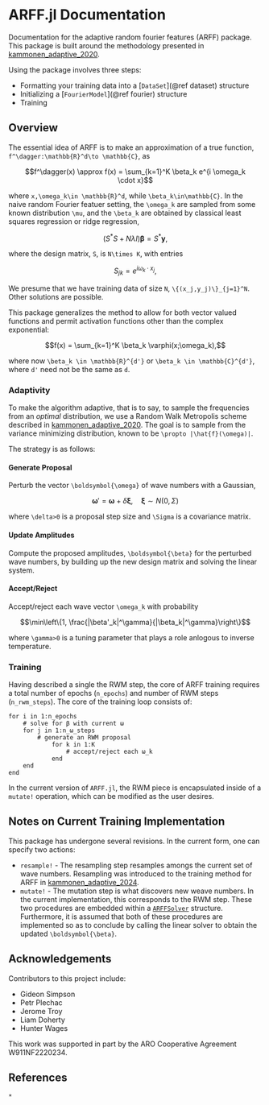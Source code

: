 # ARFF.jl Documentation

Documentation for the adaptive random fourier features (ARFF) package.  This package is built around the methodology presented in [kammonen_adaptive_2020](@cite).

Using the package involves three steps:
* Formatting your training data into a [`DataSet`](@ref dataset) structure
* Initializing a [`FourierModel`](@ref fourier)  structure
* Training

## Overview 
The essential idea of ARFF is to make an approximation of a true function,
``f^\dagger:\mathbb{R}^d\to \mathbb{C}``, as
```math
f^\dagger(x) \approx f(x) = \sum_{k=1}^K \beta_k e^{i \omega_k \cdot x}
```
where ``x,\omega_k\in \mathbb{R}^d``, while ``\beta_k\in\mathbb{C}``.  In the
naive random Fourier featuer setting, the ``\omega_k`` are sampled from some
known distribution ``\mu``, and the ``\beta_k`` are obtained by classical least
squares regression or ridge regression,
```math
({S^\ast}S + N \lambda I)\boldsymbol{\beta} = S^\ast \boldsymbol{y},
```
where the design matrix, ``S``, is ``N\times K``, with entries
```math
S_{jk} = e^{ i \omega_k \cdot x_j},
```
We presume that we have training data of size ``N``, ``\{(x_j,y_j)\}_{j=1}^N``.
Other solutions are possible.

This package generalizes the method to allow for both vector valued functions
and permit activation functions other than the complex exponential:
```math 
f(x) = \sum_{k=1}^K \beta_k \varphi(x;\omega_k),
```
where now ``\beta_k \in \mathbb{R}^{d'}`` or ``\beta_k \in \mathbb{C}^{d'}``,
where ``d'`` need not be the same as ``d``.

### Adaptivity
To make the algorithm adaptive, that is to say, to sample the frequencies from
an _optimal_ distribution, we use a Random Walk Metropolis scheme described in
[kammonen_adaptive_2020](@cite).  The goal is to sample from the variance
minimizing distribution, known to be ``\propto |\hat{f}(\omega)|``.


The strategy is as follows:

#### Generate Proposal
Perturb the vector ``\boldsymbol{\omega}`` of wave numbers with a Gaussian,
```math
\boldsymbol{\omega}' = \boldsymbol{\omega} + \delta \boldsymbol{\xi}, \quad \boldsymbol{\xi}\sim N(0, \Sigma)
```
where ``\delta>0`` is a proposal step size and  ``\Sigma`` is a covariance
matrix. 

#### Update Amplitudes
Compute the proposed amplitudes, ``\boldsymbol{\beta}`` for the perturbed wave
numbers, by building up the new design matrix and solving the linear system. 

#### Accept/Reject
Accept/reject each wave vector ``\omega_k`` with probability
```math
\min\left\{1, \frac{|\beta'_k|^\gamma}{|\beta_k|^\gamma}\right\}
```
where ``\gamma>0`` is a tuning parameter that plays a role anlogous to inverse
temperature.

### Training
Having described a single the RWM step, the core of ARFF training requires  a
total number of epochs (`n_epochs`) and number of RWM steps (`n_rwm_steps`).  The
core of the training loop consists of:
```
for i in 1:n_epochs
    # solve for β with current ω
    for j in 1:n_ω_steps
        # generate an RWM proposal
            for k in 1:K
                # accept/reject each ω_k
            end
    end
end
```
In the current version of `ARFF.jl`, the RWM piece is encapsulated inside of a
`mutate!` operation, which can be modified as the user desires.

## Notes on Current Training Implementation
This package has undergone several revisions.  In the current form, one can specify two actions:
* `resample!` - The resampling step resamples amongs the current set of wave numbers.  Resampling was introduced to the training method for ARFF in [kammonen_adaptive_2024](@cite).
* `mutate!` - The mutation step is what discovers new weave numbers.  In the
current implementation, this corresponds to the RWM step. 
These two procedures are embedded within a [`ARFFSolver`](@ref) structure.
Furthermore, it is assumed that both of these procedures are implemented so as
to conclude by calling the linear solver to obtain the updated
``\boldsymbol{\beta}``. 

## Acknowledgements

Contributors to this project include:
* Gideon Simpson 
* Petr Plechac
* Jerome Troy
* Liam Doherty
* Hunter Wages

This work was supported in part by the ARO Cooperative Agreement W911NF2220234.

## References
```@bibliography
*
```